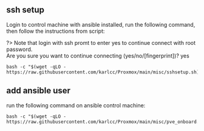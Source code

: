 ## ssh setup
Login to control machine with ansible installed, run the following command, then follow the instructions from script:

?> Note that login with ssh promt to enter yes to continue connect with root password.<br>
Are you sure you want to continue connecting (yes/no/[fingerprint])? yes

```shell
bash -c "$(wget -qLO - https://raw.githubusercontent.com/karlcc/Proxmox/main/misc/sshsetup.sh)"
```
## add ansible user
run the following command on ansible control machine:
```shell
bash -c "$(wget -qLO - https://raw.githubusercontent.com/karlcc/Proxmox/main/misc/pve_onboard.sh)"
```